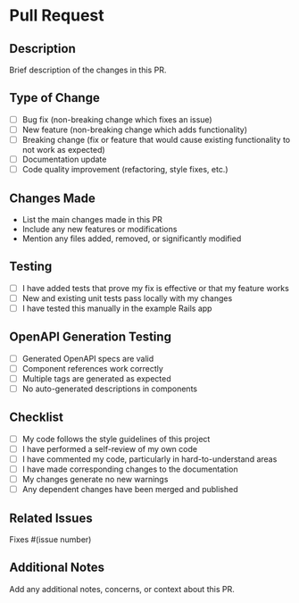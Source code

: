 # Pull Request

## Description
Brief description of the changes in this PR.

## Type of Change
- [ ] Bug fix (non-breaking change which fixes an issue)
- [ ] New feature (non-breaking change which adds functionality)
- [ ] Breaking change (fix or feature that would cause existing functionality to not work as expected)
- [ ] Documentation update
- [ ] Code quality improvement (refactoring, style fixes, etc.)

## Changes Made
- List the main changes made in this PR
- Include any new features or modifications
- Mention any files added, removed, or significantly modified

## Testing
- [ ] I have added tests that prove my fix is effective or that my feature works
- [ ] New and existing unit tests pass locally with my changes
- [ ] I have tested this manually in the example Rails app

## OpenAPI Generation Testing
- [ ] Generated OpenAPI specs are valid
- [ ] Component references work correctly
- [ ] Multiple tags are generated as expected
- [ ] No auto-generated descriptions in components

## Checklist
- [ ] My code follows the style guidelines of this project
- [ ] I have performed a self-review of my own code
- [ ] I have commented my code, particularly in hard-to-understand areas
- [ ] I have made corresponding changes to the documentation
- [ ] My changes generate no new warnings
- [ ] Any dependent changes have been merged and published

## Related Issues
Fixes #(issue number)

## Additional Notes
Add any additional notes, concerns, or context about this PR.